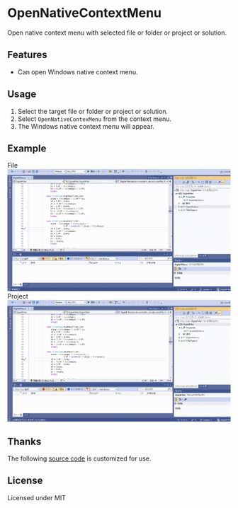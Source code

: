 # OpenNativeContextMenu

Open native context menu with selected file or folder or project or solution.

## Features

- Can open Windows native context menu.

## Usage

1. Select the target file or folder or project or solution.
2. Select `OpenNativeContexMenu` from the context menu.
3. The Windows native context menu will appear.

## Example

File
![Image](./OpenNativeContextMenu//Resources/Example_File.gif)  
Project
![Image](./OpenNativeContextMenu//Resources/Example_Project.gif)

## Thanks

The following [source code](https://apathysoftworks.com/ahk/ShellContextMenu.ahk) is customized for use.

## License

Licensed under MIT
